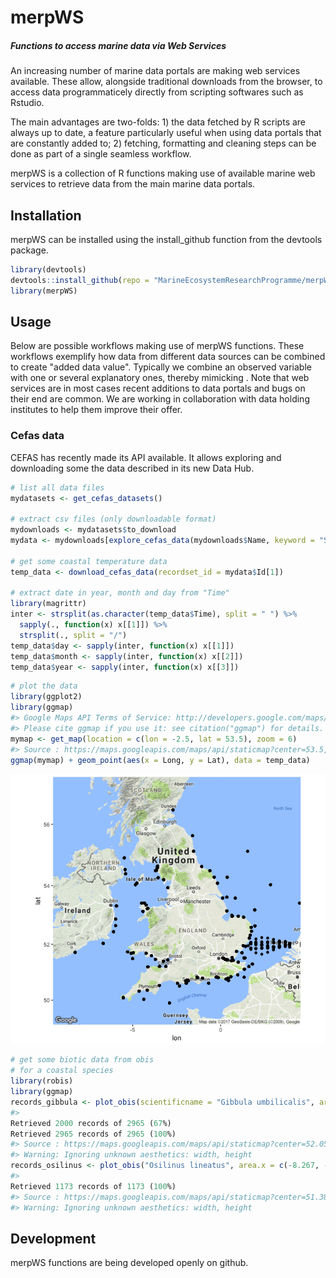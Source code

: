 merpWS
================

<!-- README.md is generated from README.Rmd. Please edit that file -->

##### Functions to access marine data via Web Services

An increasing number of marine data portals are making web services available. These allow, alongside traditional downloads from the browser, to access data programmaticely directly from scripting softwares such as Rstudio.

The main advantages are two-folds: 1) the data fetched by R scripts are always up to date, a feature particularly useful when using data portals that are constantly added to; 2) fetching, formatting and cleaning steps can be done as part of a single seamless workflow.

merpWS is a collection of R functions making use of available marine web services to retrieve data from the main marine data portals.

Installation
------------

merpWS can be installed using the install\_github function from the devtools package.

``` r
library(devtools)
devtools::install_github(repo = "MarineEcosystemResearchProgramme/merpWS")
library(merpWS)
```

Usage
-----

Below are possible workflows making use of merpWS functions. These workflows exemplify how data from different data sources can be combined to create "added data value". Typically we combine an observed variable with one or several explanatory ones, thereby mimicking . Note that web services are in most cases recent additions to data portals and bugs on their end are common. We are working in collaboration with data holding institutes to help them improve their offer.

### Cefas data

CEFAS has recently made its API available. It allows exploring and downloading some the data described in its new Data Hub.

``` r
# list all data files
mydatasets <- get_cefas_datasets()

# extract csv files (only downloadable format)
mydownloads <- mydatasets$to_download
mydata <- mydownloads[explore_cefas_data(mydownloads$Name, keyword = "SWT"), ]

# get some coastal temperature data
temp_data <- download_cefas_data(recordset_id = mydata$Id[1])

# extract date in year, month and day from "Time"
library(magrittr)
inter <- strsplit(as.character(temp_data$Time), split = " ") %>%
  sapply(., function(x) x[[1]]) %>%
  strsplit(., split = "/") 
temp_data$day <- sapply(inter, function(x) x[[1]])
temp_data$month <- sapply(inter, function(x) x[[2]])
temp_data$year <- sapply(inter, function(x) x[[3]])
```

``` r
# plot the data
library(ggplot2)
library(ggmap)
#> Google Maps API Terms of Service: http://developers.google.com/maps/terms.
#> Please cite ggmap if you use it: see citation("ggmap") for details.
mymap <- get_map(location = c(lon = -2.5, lat = 53.5), zoom = 6)
#> Source : https://maps.googleapis.com/maps/api/staticmap?center=53.5,-2.5&zoom=6&size=640x640&scale=2&maptype=terrain&language=en-EN
ggmap(mymap) + geom_point(aes(x = Long, y = Lat), data = temp_data)
```

![](README-unnamed-chunk-5-1.png)

``` r
# get some biotic data from obis
# for a coastal species
library(robis)
library(ggmap)
records_gibbula <- plot_obis(scientificname = "Gibbula umbilicalis", area.x = c(-8.267, -8.267, 4.483, 4.483, -8.267), area.y = c(49.90, 56.45, 56.45, 49.90, 49.90), myresolution = 0.5, myzoom = 5, gridded = T)
#> 
Retrieved 2000 records of 2965 (67%)
Retrieved 2965 records of 2965 (100%)
#> Source : https://maps.googleapis.com/maps/api/staticmap?center=52.053067,-4.475351&zoom=5&size=640x640&scale=2&maptype=satellite&language=en-EN
#> Warning: Ignoring unknown aesthetics: width, height
records_osilinus <- plot_obis("Osilinus lineatus", area.x = c(-8.267, -8.267, 4.483, 4.483, -8.267), area.y = c(49.90, 56.45, 56.45, 49.90, 49.90), myresolution = 0.5, myzoom = 5, gridded = T)
#> 
Retrieved 1173 records of 1173 (100%)
#> Source : https://maps.googleapis.com/maps/api/staticmap?center=51.387261,-4.434366&zoom=5&size=640x640&scale=2&maptype=satellite&language=en-EN
#> Warning: Ignoring unknown aesthetics: width, height
```

Development
-----------

merpWS functions are being developed openly on github.
